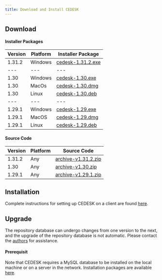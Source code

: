 ```yaml
---
title: Download and Install CEDESK
---
```


## Download

#### Installer Packages

| Version | Platform | Installer Package |
|---|---|---|
| 1.31.2 | Windows | [cedesk-1.31.2.exe](https://goo.gl/du38JW) |
|---|---|---|
| 1.30 | Windows | [cedesk-1.30.exe](https://goo.gl/MJJ1v9) |
| 1.30 | MacOs | [cedesk-1.30.dmg](https://goo.gl/AFzmH8) |
| 1.30 | Linux | [cedesk-1.30.deb](https://goo.gl/TSFNRe) |
|---|---|---|
| 1.29.1 | Windows | [cedesk-1.29.exe](https://goo.gl/o87FgL) |
| 1.29.1 | MacOS | [cedesk-1.29.dmg](https://goo.gl/xm2EsT) |
| 1.29.1 | Linux | [cedesk-1.29.deb](https://goo.gl/NZwMkh) |

#### Source Code

| Version | Platform | Source Code |
|---|---|---|
| 1.31.2| Any | [archive-v1.31.2.zip](https://goo.gl/GaNsYP) |
| 1.30| Any | [archive-v1.30.zip](https://goo.gl/xAADs7) |
| 1.29.1| Any | [archive-v1.29.1.zip](https://goo.gl/tkSNRz) |


## Installation

Complete instructions for setting up CEDESK on a client are found [here](/docs/CEDESK-Setup.pdf).

## Upgrade

The repository database can undergo changes from one version to the next, and the upgrade of the repository database is not automatic. Please contact the [authors](mailto:cedeskteam@gmail.com) for assistance.

#### Prerequisit

Note that CEDESK requires a MySQL database to be installed on the local machine or on a server in the network. Installation packages are available [here](https://dev.mysql.com/downloads/mysql/).
